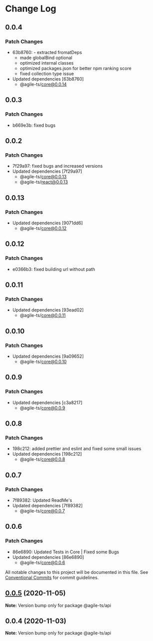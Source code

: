 # Change Log

## 0.0.4

### Patch Changes

- 63b8760: - extracted fromatDeps
  - made globalBind optional
  - optimized internal classes
  - optimized packages.json for better npm ranking score
  - fixed collection type issue
- Updated dependencies [63b8760]
  - @agile-ts/core@0.0.14

## 0.0.3

### Patch Changes

- b669e3b: fixed bugs

## 0.0.2

### Patch Changes

- 7f29a97: fixed bugs and increased versions
- Updated dependencies [7f29a97]
  - @agile-ts/core@0.0.13
  - @agile-ts/react@0.0.13

## 0.0.13

### Patch Changes

- Updated dependencies [9071dd6]
  - @agile-ts/core@0.0.12

## 0.0.12

### Patch Changes

- e0366b3: fixed building url without path

## 0.0.11

### Patch Changes

- Updated dependencies [93ead02]
  - @agile-ts/core@0.0.11

## 0.0.10

### Patch Changes

- Updated dependencies [9a09652]
  - @agile-ts/core@0.0.10

## 0.0.9

### Patch Changes

- Updated dependencies [c3a8217]
  - @agile-ts/core@0.0.9

## 0.0.8

### Patch Changes

- 198c212: added prettier and eslint and fixed some small issues
- Updated dependencies [198c212]
  - @agile-ts/core@0.0.8

## 0.0.7

### Patch Changes

- 7f89382: Updated ReadMe's
- Updated dependencies [7f89382]
  - @agile-ts/core@0.0.7

## 0.0.6

### Patch Changes

- 86e6890: Updated Tests in Core | Fixed some Bugs
- Updated dependencies [86e6890]
  - @agile-ts/core@0.0.6

All notable changes to this project will be documented in this file. See [Conventional Commits](https://conventionalcommits.org) for commit guidelines.

## [0.0.5](https://github.com/agile-ts/agile/compare/v0.0.4...v0.0.5) (2020-11-05)

**Note:** Version bump only for package @agile-ts/api

## 0.0.4 (2020-11-03)

**Note:** Version bump only for package @agile-ts/api
